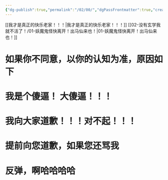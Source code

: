 ```yaml
---
{"dg-publish":true,"permalink":"/02/00/","dgPassFrontmatter":true,"created":"2024-11-30T18:05:50.904+08:00","updated":"2024-12-02T19:36:54.147+08:00"}
---
```


[[我才是真正的快乐老家！！！\|我才是真正的快乐老家！！！]]
[[02-没有玄学我就不活了！/01-妖魔鬼怪快离开！出马仙来也！\|01-妖魔鬼怪快离开！出马仙来也！]]



# 如果你不同意，以你的认知为准，原因如下

<div class="transclusion internal-embed is-loaded"><div class="markdown-embed">




# 我是个傻逼！ 大傻逼！！！
# 我向大家道歉！！！对不起！！！

</div></div>


# 提前向您道歉，如果您还骂我

# 反弹，啊哈哈哈哈
